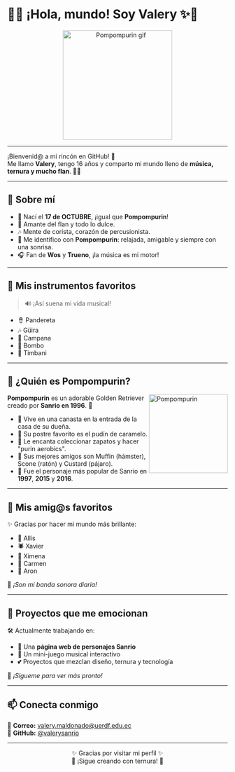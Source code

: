 # 🍮✨ ¡Hola, mundo! Soy Valery ✨🍮

<p align="center">
  <img src="https://img1.picmix.com/output/stamp/normal/8/1/4/1/2591418_c09c1.gif" alt="Pompompurin gif" width="250"/>
</p>

---

¡Bienvenid@ a mi rincón en GitHub! 👋  
Me llamo **Valery**, tengo 16 años y comparto mi mundo lleno de **música, ternura y mucho flan**. 🎵💛

---

## 🐶 Sobre mí

- 🎂 Nací el **17 de OCTUBRE**, ¡igual que **Pompompurin**!
- 🍮 Amante del flan y todo lo dulce.
- 🎶 Mente de corista, corazón de percusionista.
- 🐾 Me identifico con **Pompompurin**: relajada, amigable y siempre con una sonrisa.
- 🎧 Fan de **Wos** y **Trueno**, ¡la música es mi motor!

---

## 🥁 Mis instrumentos favoritos

> 🔊 ¡Así suena mi vida musical!

- 🪘 Pandereta  
- 🎶 Güira  
- 🔔 Campana  
- 🥁 Bombo  
- 🥁 Timbani  

---

## 🐾 ¿Quién es Pompompurin?

<img src="https://media.tenor.com/VmOouMXHqTsAAAAj/pom-pom-purin-pompompurin.gif" alt="Pompompurin" width="180" align="right"/>

**Pompompurin** es un adorable Golden Retriever creado por **Sanrio en 1996**. 🎩  
- 🐶 Vive en una canasta en la entrada de la casa de su dueña.  
- 🍮 Su postre favorito es el pudín de caramelo.  
- 👟 Le encanta coleccionar zapatos y hacer "purin aerobics".  
- 🐹 Sus mejores amigos son Muffin (hámster), Scone (ratón) y Custard (pájaro).  
- 🌟 Fue el personaje más popular de Sanrio en **1997**, **2015** y **2016**.

---

## 🧡 Mis amig@s favoritos

✨ Gracias por hacer mi mundo más brillante:

- 🌟 Allis  
- 🕷️ Xavier  
- 💖 Ximena  
- 🌸 Carmen  
- 🎵 Aron  

🫶 *¡Son mi banda sonora diaria!*

---

## 🌈 Proyectos que me emocionan

🛠️ Actualmente trabajando en:

- 🎨 Una **página web de personajes Sanrio**
- 🥁 Un mini-juego musical interactivo
- 💕 Proyectos que mezclan diseño, ternura y tecnología

🧁 *¡Sígueme para ver más pronto!*

---

## 📫 Conecta conmigo

💌 **Correo:** [valery.maldonado@uerdf.edu.ec](mailto:valery.maldonado@uerdf.edu.ec)  
🐾 **GitHub:** [@valerysanrio](https://github.com/valerymaldonado)

---

<p align="center">
  ✨ Gracias por visitar mi perfil ✨  
  <br>
  🍮 ¡Sigue creando con ternura! 🍮
</p>

<!---
valerymaldonado/valerymaldonado is a ✨ special ✨ repository because its `README.md` (this file) appears on your GitHub profile.
You can click the Preview link to take a look at your changes.
--->
